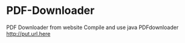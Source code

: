 # PDF-Downloader
PDF Downloader from website
Compile and use
java PDFdownloader http://put.url.here
